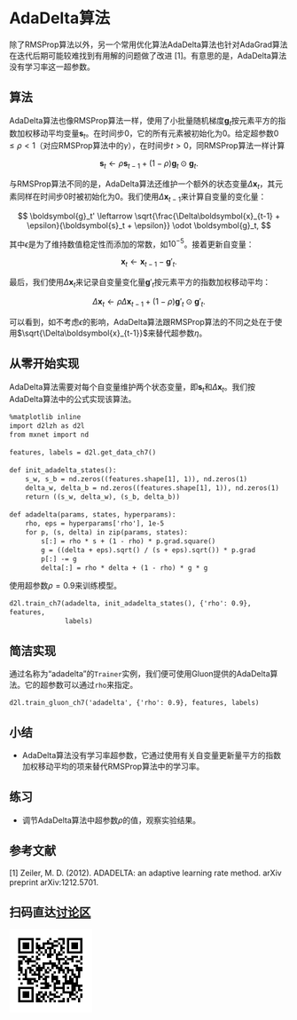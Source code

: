 # AdaDelta算法

除了RMSProp算法以外，另一个常用优化算法AdaDelta算法也针对AdaGrad算法在迭代后期可能较难找到有用解的问题做了改进 [1]。有意思的是，AdaDelta算法没有学习率这一超参数。

## 算法

AdaDelta算法也像RMSProp算法一样，使用了小批量随机梯度$\boldsymbol{g}_t$按元素平方的指数加权移动平均变量$\boldsymbol{s}_t$。在时间步0，它的所有元素被初始化为0。给定超参数$0 \leq \rho < 1$（对应RMSProp算法中的$\gamma$），在时间步$t>0$，同RMSProp算法一样计算

$$\boldsymbol{s}_t \leftarrow \rho \boldsymbol{s}_{t-1} + (1 - \rho) \boldsymbol{g}_t \odot \boldsymbol{g}_t. $$

与RMSProp算法不同的是，AdaDelta算法还维护一个额外的状态变量$\Delta\boldsymbol{x}_t$，其元素同样在时间步0时被初始化为0。我们使用$\Delta\boldsymbol{x}_{t-1}$来计算自变量的变化量：

$$ \boldsymbol{g}_t' \leftarrow \sqrt{\frac{\Delta\boldsymbol{x}_{t-1} + \epsilon}{\boldsymbol{s}_t + \epsilon}}   \odot \boldsymbol{g}_t, $$

其中$\epsilon$是为了维持数值稳定性而添加的常数，如$10^{-5}$。接着更新自变量：

$$\boldsymbol{x}_t \leftarrow \boldsymbol{x}_{t-1} - \boldsymbol{g}'_t. $$

最后，我们使用$\Delta\boldsymbol{x}_t$来记录自变量变化量$\boldsymbol{g}'_t$按元素平方的指数加权移动平均：

$$\Delta\boldsymbol{x}_t \leftarrow \rho \Delta\boldsymbol{x}_{t-1} + (1 - \rho) \boldsymbol{g}'_t \odot \boldsymbol{g}'_t. $$

可以看到，如不考虑$\epsilon$的影响，AdaDelta算法跟RMSProp算法的不同之处在于使用$\sqrt{\Delta\boldsymbol{x}_{t-1}}$来替代超参数$\eta$。


## 从零开始实现

AdaDelta算法需要对每个自变量维护两个状态变量，即$\boldsymbol{s}_t$和$\Delta\boldsymbol{x}_t$。我们按AdaDelta算法中的公式实现该算法。

```{.python .input  n=11}
%matplotlib inline
import d2lzh as d2l
from mxnet import nd

features, labels = d2l.get_data_ch7()

def init_adadelta_states():
    s_w, s_b = nd.zeros((features.shape[1], 1)), nd.zeros(1)
    delta_w, delta_b = nd.zeros((features.shape[1], 1)), nd.zeros(1)
    return ((s_w, delta_w), (s_b, delta_b))

def adadelta(params, states, hyperparams):
    rho, eps = hyperparams['rho'], 1e-5
    for p, (s, delta) in zip(params, states):
        s[:] = rho * s + (1 - rho) * p.grad.square()
        g = ((delta + eps).sqrt() / (s + eps).sqrt()) * p.grad
        p[:] -= g
        delta[:] = rho * delta + (1 - rho) * g * g
```

使用超参数$\rho=0.9$来训练模型。

```{.python .input  n=12}
d2l.train_ch7(adadelta, init_adadelta_states(), {'rho': 0.9}, features,
              labels)
```

## 简洁实现

通过名称为“adadelta”的`Trainer`实例，我们便可使用Gluon提供的AdaDelta算法。它的超参数可以通过`rho`来指定。

```{.python .input  n=9}
d2l.train_gluon_ch7('adadelta', {'rho': 0.9}, features, labels)
```

## 小结

* AdaDelta算法没有学习率超参数，它通过使用有关自变量更新量平方的指数加权移动平均的项来替代RMSProp算法中的学习率。

## 练习

* 调节AdaDelta算法中超参数$\rho$的值，观察实验结果。



## 参考文献

[1] Zeiler, M. D. (2012). ADADELTA: an adaptive learning rate method. arXiv preprint arXiv:1212.5701.

## 扫码直达[讨论区](https://discuss.gluon.ai/t/topic/2277)

![](../img/qr_adadelta.svg)
